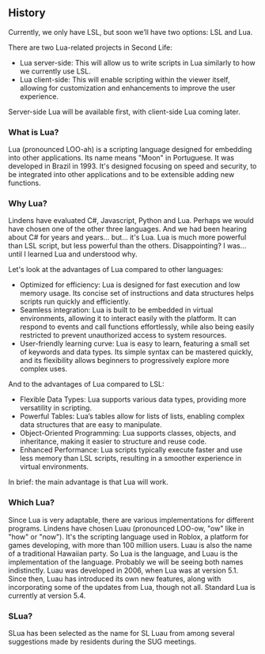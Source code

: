## History

Currently, we only have LSL, but soon we’ll have two options: LSL and Lua.

There are two Lua-related projects in Second Life:
* Lua server-side: This will allow us to write scripts in Lua similarly to how we currently use LSL.
* Lua client-side: This will enable scripting within the viewer itself, allowing for customization and enhancements to improve the user experience.

Server-side Lua will be available first, with client-side Lua coming later.

### What is Lua?

Lua (pronounced LOO-ah) is a scripting language designed for embedding into other applications.
Its name means "Moon" in Portuguese. It was developed in Brazil in 1993.
It's designed focusing on speed and security, to be integrated into other applications and to be extensible adding new functions.

### Why Lua?

Lindens have evaluated C#, Javascript, Python and Lua.
Perhaps we would have chosen one of the other three languages. And we had been hearing about C# for years and years... but... it's Lua.
Lua is much more powerful than LSL script, but less powerful than the others. Disappointing? I was... until I learned Lua and understood why.

Let's look at the advantages of Lua compared to other languages:
* Optimized for efficiency: Lua is designed for fast execution and low memory usage. Its concise set of instructions and data structures helps scripts run quickly and efficiently.
* Seamless integration: Lua is built to be embedded in virtual environments, allowing it to interact easily with the platform. It can respond to events and call functions effortlessly, while also being easily restricted to prevent unauthorized access to system resources.
* User-friendly learning curve: Lua is easy to learn, featuring a small set of keywords and data types. Its simple syntax can be mastered quickly, and its flexibility allows beginners to progressively explore more complex uses.

And to the advantages of Lua compared to LSL:
* Flexible Data Types: Lua supports various data types, providing more versatility in scripting.
* Powerful Tables: Lua’s tables allow for lists of lists, enabling complex data structures that are easy to manipulate.
* Object-Oriented Programming: Lua supports classes, objects, and inheritance, making it easier to structure and reuse code.
* Enhanced Performance: Lua scripts typically execute faster and use less memory than LSL scripts, resulting in a smoother experience in virtual environments.

In brief: the main advantage is that Lua will work.

### Which Lua?

Since Lua is very adaptable, there are various implementations for different programs.
Lindens have chosen Luau (pronounced LOO-ow, "ow" like in "how" or "now").
It's the scripting language used in Roblox, a platform for games developing, with more than 100 million users.
Luau is also the name of a traditional Hawaiian party.
So Lua is the language, and Luau is the implementation of the language. Probably we will be seeing both names indistinctly.
Luau was developed in 2006, when Lua was at version 5.1. Since then, Luau has introduced its own new features, along with incorporating some of the updates from Lua, though not all. Standard Lua is currently at version 5.4.

### SLua?

SLua has been selected as the name for SL Luau from among several suggestions made by residents during the SUG meetings.
